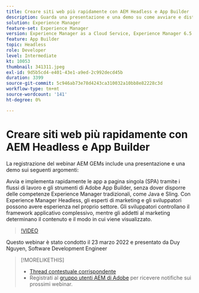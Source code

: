 ```yaml
---
title: Creare siti web più rapidamente con AEM Headless e App Builder
description: Guarda una presentazione e una demo su come avviare e distribuire rapidamente le app a pagina singola (SPA) utilizzando gli strumenti per flussi di lavoro di Adobe App Builder.
solution: Experience Manager
feature-set: Experience Manager
version: Experience Manager as a Cloud Service, Experience Manager 6.5
feature: App Builder
topic: Headless
role: Developer
level: Intermediate
kt: 10053
thumbnail: 341311.jpeg
exl-id: 9d5b5cd4-e401-43e1-a9ed-2c992decd45b
duration: 3399
source-git-commit: 5c946ab73e78d4243ca310032a10bb8e82228c3d
workflow-type: tm+mt
source-wordcount: '141'
ht-degree: 0%

---
```


# Creare siti web più rapidamente con AEM Headless e App Builder

La registrazione del webinar AEM GEMs include una presentazione e una demo sui seguenti argomenti:

Avvia e implementa rapidamente le app a pagina singola (SPA) tramite i flussi di lavoro e gli strumenti di Adobe App Builder, senza dover disporre delle competenze Experience Manager tradizionali, come Java e Sling. Con Experience Manager Headless, gli esperti di marketing e gli sviluppatori possono avere esperienza nel proprio settore. Gli sviluppatori controllano il framework applicativo complessivo, mentre gli addetti al marketing determinano il contenuto e il modo in cui viene visualizzato.

>[!VIDEO](https://video.tv.adobe.com/v/341311/?quality=12&learn=on)

Questo webinar è stato condotto il 23 marzo 2022 e presentato da Duy Nguyen, Software Development Engineer

>[!MORELIKETHIS]
>
>* [Thread contestuale corrispondente](https://adobe.ly/3LkSWdm)
>* Registrati al [gruppo utenti AEM di Adobe](https://aem-augs.adobe.com/) per ricevere notifiche sui prossimi webinar.


<!-- >>* [Corresponding Adobe Experience Manager User Group Event page](https://aem-augs.adobe.com/details/adobe-experience-manager-aem-learning-chapter-presents-aem-gems-build-sites-faster-with-aem-headless-and-app-builder/) -->
